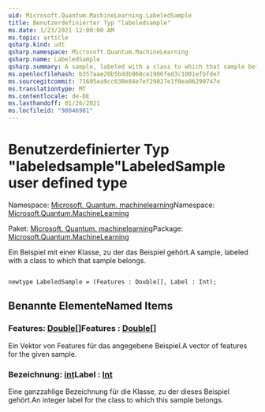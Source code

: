 ```yaml
---
uid: Microsoft.Quantum.MachineLearning.LabeledSample
title: Benutzerdefinierter Typ "labeledsample"
ms.date: 1/23/2021 12:00:00 AM
ms.topic: article
qsharp.kind: udt
qsharp.namespace: Microsoft.Quantum.MachineLearning
qsharp.name: LabeledSample
qsharp.summary: A sample, labeled with a class to which that sample belongs.
ms.openlocfilehash: b357aae20b5bddb968ce1906fed3c1001efbfde7
ms.sourcegitcommit: 71605ea9cc630e84e7ef29027e1f0ea06299747e
ms.translationtype: MT
ms.contentlocale: de-DE
ms.lasthandoff: 01/26/2021
ms.locfileid: "98846981"
---
```

# <a name="labeledsample-user-defined-type"></a><span data-ttu-id="a07d6-102">Benutzerdefinierter Typ "labeledsample"</span><span class="sxs-lookup"><span data-stu-id="a07d6-102">LabeledSample user defined type</span></span>

<span data-ttu-id="a07d6-103">Namespace: [Microsoft. Quantum. machinelearning](xref:Microsoft.Quantum.MachineLearning)</span><span class="sxs-lookup"><span data-stu-id="a07d6-103">Namespace: [Microsoft.Quantum.MachineLearning](xref:Microsoft.Quantum.MachineLearning)</span></span>

<span data-ttu-id="a07d6-104">Paket: [Microsoft. Quantum. machinelearning](https://nuget.org/packages/Microsoft.Quantum.MachineLearning)</span><span class="sxs-lookup"><span data-stu-id="a07d6-104">Package: [Microsoft.Quantum.MachineLearning](https://nuget.org/packages/Microsoft.Quantum.MachineLearning)</span></span>


<span data-ttu-id="a07d6-105">Ein Beispiel mit einer Klasse, zu der das Beispiel gehört.</span><span class="sxs-lookup"><span data-stu-id="a07d6-105">A sample, labeled with a class to which that sample belongs.</span></span>

```qsharp

newtype LabeledSample = (Features : Double[], Label : Int);
```



## <a name="named-items"></a><span data-ttu-id="a07d6-106">Benannte Elemente</span><span class="sxs-lookup"><span data-stu-id="a07d6-106">Named Items</span></span>

### <a name="features--double"></a><span data-ttu-id="a07d6-107">Features: [Double](xref:microsoft.quantum.lang-ref.double)[]</span><span class="sxs-lookup"><span data-stu-id="a07d6-107">Features : [Double](xref:microsoft.quantum.lang-ref.double)[]</span></span>

<span data-ttu-id="a07d6-108">Ein Vektor von Features für das angegebene Beispiel.</span><span class="sxs-lookup"><span data-stu-id="a07d6-108">A vector of features for the given sample.</span></span>
### <a name="label--int"></a><span data-ttu-id="a07d6-109">Bezeichnung: [int](xref:microsoft.quantum.lang-ref.int)</span><span class="sxs-lookup"><span data-stu-id="a07d6-109">Label : [Int](xref:microsoft.quantum.lang-ref.int)</span></span>

<span data-ttu-id="a07d6-110">Eine ganzzahlige Bezeichnung für die Klasse, zu der dieses Beispiel gehört.</span><span class="sxs-lookup"><span data-stu-id="a07d6-110">An integer label for the class to which this sample belongs.</span></span>